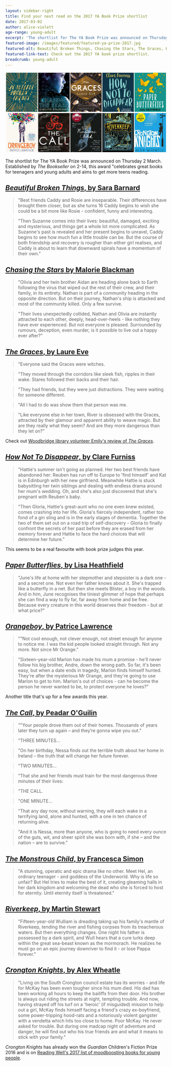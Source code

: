 ```yaml
---
layout: sidebar-right
title: Find your next read on the 2017 YA Book Prize shortlist
date: 2017-03-02
author: alice-violett
age-range: young-adult
excerpt: 'The shortlist for The YA Book Prize was announced on Thursday 2 March. This award "celebrates great books for teenagers and young adults and aims to get more teens reading."'
featured-image: /images/featured/featured-ya-prize-2017.jpg
featured-alt: Beautiful Broken Things, Chasing the Stars, The Graces, How Not To Disappear, Paper Butterflies, Orangeboy, The Call, The Monstrous Child, Riverkeep, Crongton Knights
featured-link-text: Check out the 2017 YA book prize shortlist.
breadcrumb: young-adult
---
```


![Beautiful Broken Things, Chasing the Stars, The Graces, How Not To Disappear, Paper Butterflies, Orangeboy, The Call, The Monstrous Child, Riverkeep, Crongton Knights](/images/featured/featured-ya-prize-2017.jpg)

The shortlist for The YA Book Prize was announced on Thursday 2 March. Established by <cite>The Bookseller</cite> on 2-14, this award "celebrates great books for teenagers and young adults and aims to get more teens reading.

## [<cite>Beautiful Broken Things</cite>, by Sara Barnard](https://suffolk.spydus.co.uk/cgi-bin/spydus.exe/ENQ/OPAC/BIBENQ?BRN=1896437)

> "Best friends Caddy and Rosie are inseparable. Their differences have brought them closer, but as she turns 16 Caddy begins to wish she could be a bit more like Rosie - confident, funny and interesting.

> "Then Suzanne comes into their lives: beautiful, damaged, exciting and mysterious, and things get a whole lot more complicated. As Suzanne's past is revealed and her present begins to unravel, Caddy begins to see how much fun a little trouble can be. But the course of both friendship and recovery is rougher than either girl realises, and Caddy is about to learn that downward spirals have a momentum of their own."

## [<cite>Chasing the Stars</cite> by Malorie Blackman](https://suffolk.spydus.co.uk/cgi-bin/spydus.exe/ENQ/OPAC/BIBENQ?BRN=1549952)

> "Olivia and her twin brother Aidan are heading alone back to Earth following the virus that wiped out the rest of their crew, and their family, in its entirety. Nathan is part of a community heading in the opposite direction. But on their journey, Nathan's ship is attacked and most of the community killed. Only a few survive.

> "Their lives unexpectedly collided, Nathan and Olivia are instantly attracted to each other, deeply, head-over-heels - like nothing they have ever experienced. But not everyone is pleased. Surrounded by rumours, deception, even murder, is it possible to live out a happy ever after?"

## [<cite>The Graces</cite>, by Laure Eve](https://suffolk.spydus.co.uk/cgi-bin/spydus.exe/ENQ/OPAC/BIBENQ?BRN=1996828)

> "Everyone said the Graces were witches.

> "They moved through the corridors like sleek fish, ripples in their wake. Stares followed their backs and their hair.

> "They had friends, but they were just distractions. They were waiting for someone different.

> "All I had to do was show them that person was me.

> "Like everyone else in her town, River is obsessed with the Graces, attracted by their glamour and apparent ability to weave magic. But are they really what they seem? And are they more dangerous than they let on?"

Check out [Woodbridge library volunteer Emily's review of <cite>The Graces</cite>](/new-suggestions/young-adult/the-graces-by-laure-eve/).

## [<cite>How Not To Disappear</cite>, by Clare Furniss](https://suffolk.spydus.co.uk/cgi-bin/spydus.exe/ENQ/OPAC/BIBENQ?BRN=1987675)

> "Hattie's summer isn't going as planned. Her two best friends have abandoned her: Reuben has run off to Europe to 'find himself' and Kat is in Edinburgh with her new girlfriend. Meanwhile Hattie is stuck babysitting her twin siblings and dealing with endless drama around her mum's wedding. Oh, and she's also just discovered that she's pregnant with Reuben's baby.

> "Then Gloria, Hattie's great-aunt who no one even knew existed, comes crashing into her life. Gloria's fiercely independent, rather too fond of a gin sling and is in the early stages of dementia. Together the two of them set out on a road trip of self-discovery - Gloria to finally confront the secrets of her past before they are erased from her memory forever and Hattie to face the hard choices that will determine her future."

This seems to be a real favourite with book prize judges this year.

## [<cite>Paper Butterflies</cite>, by Lisa Heathfield](https://suffolk.spydus.co.uk/cgi-bin/spydus.exe/ENQ/OPAC/BIBENQ?BRN=1974649)

> "June's life at home with her stepmother and stepsister is a dark one - and a secret one. Not even her father knows about it. She's trapped like a butterfly in a net. But then she meets Blister, a boy in the woods. And in him, June recognises the tiniest glimmer of hope that perhaps she can find a way to fly far, far away from home and be free. Because every creature in this world deserves their freedom - but at what price?"

## [<cite>Orangeboy</cite>, by Patrice Lawrence](https://suffolk.spydus.co.uk/cgi-bin/spydus.exe/ENQ/OPAC/BIBENQ?BRN=1976767)

> ""Not cool enough, not clever enough, not street enough for anyone to notice me. I was the kid people looked straight through. Not any more. Not since Mr Orange."

> "Sixteen-year-old Marlon has made his mum a promise - he'll never follow his big brother, Andre, down the wrong path. So far, it's been easy, but when a date ends in tragedy, Marlon finds himself hunted. They're after the mysterious Mr Orange, and they're going to use Marlon to get to him. Marlon's out of choices - can he become the person he never wanted to be, to protect everyone he loves?"

Another title that's up for a few awards this year.

## [<cite>The Call</cite>, by Peadar O'Guilin](https://suffolk.spydus.co.uk/cgi-bin/spydus.exe/ENQ/OPAC/BIBENQ?BRN=1998225)

> ""Your people drove them out of their homes. Thousands of years later they turn up again – and they’re gonna wipe you out."

> "THREE MINUTES...

> "On her birthday, Nessa finds out the terrible truth about her home in Ireland – the truth that will change her future forever.

> "TWO MINUTES...

> "That she and her friends must train for the most dangerous three minutes of their lives:

> "THE CALL.

> "ONE MINUTE...

> "That any day now, without warning, they will each wake in a terrifying land, alone and hunted, with a one in ten chance of returning alive.

> "And it is Nessa, more than anyone, who is going to need every ounce of the guts, wit, and sheer spirit she was born with, if she – and the nation – are to survive."

## [<cite>The Monstrous Child</cite>, by Francesca Simon](https://suffolk.spydus.co.uk/cgi-bin/spydus.exe/ENQ/OPAC/BIBENQ?BRN=1984725)

> "A stunning, operatic and epic drama like no other. Meet Hel, an ordinary teenager - and goddess of the Underworld. Why is life so unfair? But Hel tries to make the best of it, creating gleaming halls in her dark kingdom and welcoming the dead who she is forced to host for eternity. Until eternity itself is threatened."

## [<cite>Riverkeep</cite>, by Martin Stewart](https://suffolk.spydus.co.uk/cgi-bin/spydus.exe/ENQ/OPAC/BIBENQ?BRN=1939694)

> "Fifteen-year-old Wulliam is dreading taking up his family's mantle of Riverkeep, tending the river and fishing corpses from its treacherous waters. But then everything changes. One night his father is possessed by a dark spirit, and Wull hears that a cure lurks deep within the great sea-beast known as the mormorach. He realizes he must go on an epic journey downriver to find it - or lose Pappa forever."

## [<cite>Crongton Knights</cite>, by Alex Wheatle](https://suffolk.spydus.co.uk/cgi-bin/spydus.exe/ENQ/OPAC/BIBENQ?BRN=1928812)

> "Living on the South Crongton council estate has its worries - and life for McKay has been even tougher since his mum died. His dad has been working all hours to keep the bailiffs from their door. His brother is always out riding the streets at night, tempting trouble. And now, having strayed off his turf on a 'heroic' (if misguided) mission to help out a girl, McKay finds himself facing a friend's crazy ex-boyfriend, some power-tripping hood-rats and a notoriously violent gangster with a vendetta which hits too close to home. Poor McKay. He never asked for trouble. But during one madcap night of adventure and danger, he will find out who his true friends are and what it means to stick with your family."

<cite>Crongton Knights</cite> has already won the <cite>Guardian</cite> Children's Fiction Prize 2016 and is on [Reading Well's 2017 list of moodboosting books for young people](/health/lists/health-lists/moodboosting-books-for-children-2017/).
